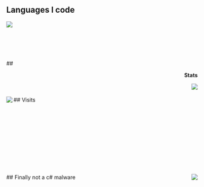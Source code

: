 ## Languages I code
<a href="https://github.com/TheDebianGuy">
  <img align="left" src="https://github-readme-stats.vercel.app/api/top-langs/?username=anuraghazra&layout=compact" />
</a>
<!---new lines go <br></br><br></br><br></br><br></br> hehe
:::::::-.  .,::::::  :::::::.  :::  :::.   :::.    :::.
 ;;,   `';,;;;;''''   ;;;'';;' ;;;  ;;`;;  `;;;;,  `;;;
 `[[     [[ [[cccc    [[[__[[\.[[[ ,[[ '[[,  [[[[[. '[[
  $$,    $$ $$""""    $$""""Y$$$$$c$$$cc$$$c $$$ "Y$c$$
  888_,o8P' 888oo,__ _88o,,od8P888 888   888,888    Y88
  MMMMP"`   """"YUMMM""YUMMMP" MMM YMM   ""` MMM     YM--->
<br></br>
<br></br>
<br></br>
## <p align="right"><strong> Stats </strong></p>
<a href="https://github.com/TheDebianGuy">
  <img align="right" src="https://github-readme-stats.vercel.app/api?username=TheDebianGuy&show_icons=true&theme=cobalt"/>
</a>
<br></br>
## Visits
<a href="https://github.com/TheDebianGuy">
  <img align="left" src="https://profile-counter.glitch.me/TheDebianGuy/count.svg" />
</a>
<br></br>
<br></br>
<br></br>
<br></br>
<br></br>
<br></br>
## Finally not a c# malware
<a href="https://github.com/TheDebianGuy">
  <img align="right" src="https://github-readme-stats.vercel.app/api/pin/?username=TheDebianGuy&repo=DivineProtector"/>
</a>
